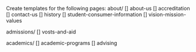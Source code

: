 Create templates for the following pages:
about/
    [] about-us
    [] accreditation
    [] contact-us
    [] history
    [] student-consumer-information
    [] vision-mission-values

admissions/
    [] vosts-and-aid

academics/
    [] academic-programs
    [] advising
